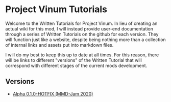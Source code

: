 # Project Vinum Tutorials

Welcome to the Written Tutorials for Project Vinum. In lieu of creating an actual wiki for this mod, I will instead provide user-end documentation through a series of Written Tutorials on the github for each version. They will function just like a website, despite being nothing more than a collection of internal links and assets put into markdown files.

I will do my best to keep this up to date at all times. For this reason, there will be links to different "versions" of the Written Tutorial that will correspond with different stages of the current mods development.

## Versions

* [Alpha 0.1.0-HOTFIX (MMD-Jam 2020)](https://github.com/boredhero/pv/blob/tutorials/src-tutorial/versions/alpha-0.1.0-mmdjam2020/alpha-0.1.0-mmdjam2020.md)